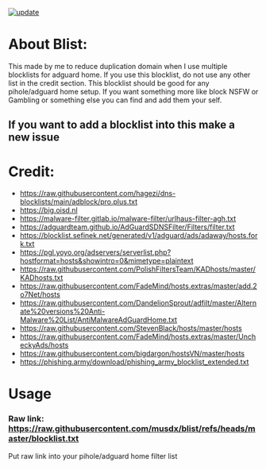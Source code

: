 [![update](https://github.com/musdx/blist/actions/workflows/rust.yml/badge.svg)](https://github.com/musdx/blist/actions/workflows/rust.yml)
# About Blist:

This made by me to reduce duplication domain when I use multiple blocklists for adguard home. If you use this blocklist, do not use any other list in the credit section. This blocklist should be good for any pihole/adguard home setup. If you want something more like block NSFW or Gambling or something else you can find and add them your self.

## If you want to add a blocklist into this make a new issue

# Credit:
- https://raw.githubusercontent.com/hagezi/dns-blocklists/main/adblock/pro.plus.txt
- https://big.oisd.nl
- https://malware-filter.gitlab.io/malware-filter/urlhaus-filter-agh.txt
- https://adguardteam.github.io/AdGuardSDNSFilter/Filters/filter.txt
- https://blocklist.sefinek.net/generated/v1/adguard/ads/adaway/hosts.fork.txt
- https://pgl.yoyo.org/adservers/serverlist.php?hostformat=hosts&showintro=0&mimetype=plaintext
- https://raw.githubusercontent.com/PolishFiltersTeam/KADhosts/master/KADhosts.txt
- https://raw.githubusercontent.com/FadeMind/hosts.extras/master/add.2o7Net/hosts
- https://raw.githubusercontent.com/DandelionSprout/adfilt/master/Alternate%20versions%20Anti-Malware%20List/AntiMalwareAdGuardHome.txt
- https://raw.githubusercontent.com/StevenBlack/hosts/master/hosts
- https://raw.githubusercontent.com/FadeMind/hosts.extras/master/UncheckyAds/hosts
- https://raw.githubusercontent.com/bigdargon/hostsVN/master/hosts
- https://phishing.army/download/phishing_army_blocklist_extended.txt

# Usage

### Raw link: https://raw.githubusercontent.com/musdx/blist/refs/heads/master/blocklist.txt

Put raw link into your pihole/adguard home filter list
